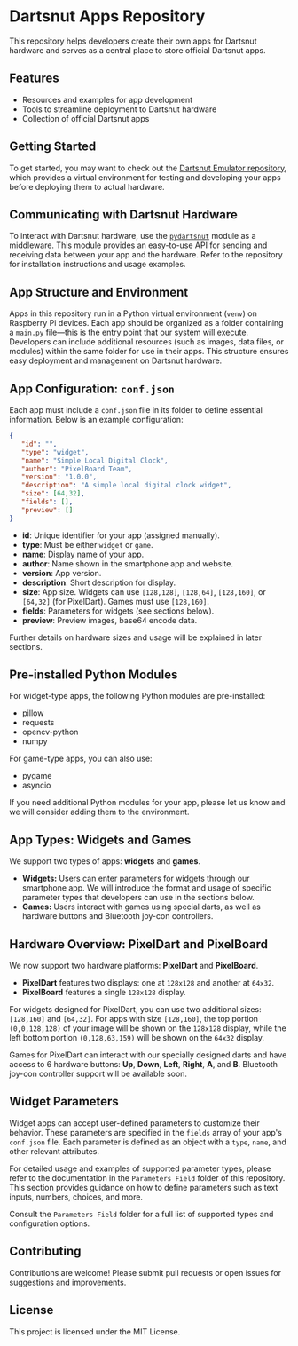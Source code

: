 # Dartsnut Apps Repository
This repository helps developers create their own apps for Dartsnut hardware and serves as a central place to store official Dartsnut apps.

## Features
- Resources and examples for app development
- Tools to streamline deployment to Dartsnut hardware
- Collection of official Dartsnut apps

## Getting Started
To get started, you may want to check out the [Dartsnut Emulator repository](https://github.com/Dartsnut/dartsnut_emulator.git), which provides a virtual environment for testing and developing your apps before deploying them to actual hardware.

## Communicating with Dartsnut Hardware
To interact with Dartsnut hardware, use the [`pydartsnut`](https://github.com/Dartsnut/pydartsnut.git) module as a middleware. This module provides an easy-to-use API for sending and receiving data between your app and the hardware. Refer to the repository for installation instructions and usage examples.

## App Structure and Environment
Apps in this repository run in a Python virtual environment (`venv`) on Raspberry Pi devices. Each app should be organized as a folder containing a `main.py` file—this is the entry point that our system will execute. Developers can include additional resources (such as images, data files, or modules) within the same folder for use in their apps. This structure ensures easy deployment and management on Dartsnut hardware.

## App Configuration: `conf.json`
Each app must include a `conf.json` file in its folder to define essential information. Below is an example configuration:

```json
{
   "id": "",
   "type": "widget",
   "name": "Simple Local Digital Clock",
   "author": "PixelBoard Team",
   "version": "1.0.0",
   "description": "A simple local digital clock widget",
   "size": [64,32],
   "fields": [],
   "preview": []
}
```

- **id**: Unique identifier for your app (assigned manually).
- **type**: Must be either `widget` or `game`.
- **name**: Display name of your app.
- **author**: Name shown in the smartphone app and website.
- **version**: App version.
- **description**: Short description for display.
- **size**: App size. Widgets can use `[128,128]`, `[128,64]`, `[128,160]`, or `[64,32]` (for PixelDart). Games must use `[128,160]`.
- **fields**: Parameters for widgets (see sections below).
- **preview**: Preview images, base64 encode data.

Further details on hardware sizes and usage will be explained in later sections.

## Pre-installed Python Modules
For widget-type apps, the following Python modules are pre-installed:
- pillow
- requests
- opencv-python
- numpy

For game-type apps, you can also use:
- pygame
- asyncio

If you need additional Python modules for your app, please let us know and we will consider adding them to the environment.

## App Types: Widgets and Games
We support two types of apps: **widgets** and **games**.
- **Widgets:** Users can enter parameters for widgets through our smartphone app. We will introduce the format and usage of specific parameter types that developers can use in the sections below.
- **Games:** Users interact with games using special darts, as well as hardware buttons and Bluetooth joy-con controllers.

## Hardware Overview: PixelDart and PixelBoard
We now support two hardware platforms: **PixelDart** and **PixelBoard**.

- **PixelDart** features two displays: one at `128x128` and another at `64x32`.
- **PixelBoard** features a single `128x128` display.

For widgets designed for PixelDart, you can use two additional sizes: `[128,160]` and `[64,32]`. For apps with size `[128,160]`, the top portion `(0,0,128,128)` of your image will be shown on the `128x128` display, while the left bottom portion `(0,128,63,159)` will be shown on the `64x32` display.

Games for PixelDart can interact with our specially designed darts and have access to 6 hardware buttons: **Up**, **Down**, **Left**, **Right**, **A**, and **B**. Bluetooth joy-con controller support will be available soon.

## Widget Parameters
Widget apps can accept user-defined parameters to customize their behavior. These parameters are specified in the `fields` array of your app's `conf.json` file. Each parameter is defined as an object with a `type`, `name`, and other relevant attributes.

For detailed usage and examples of supported parameter types, please refer to the documentation in the `Parameters Field` folder of this repository. This section provides guidance on how to define parameters such as text inputs, numbers, choices, and more.

Consult the `Parameters Field` folder for a full list of supported types and configuration options.

## Contributing
Contributions are welcome! Please submit pull requests or open issues for suggestions and improvements.

## License
This project is licensed under the MIT License.

